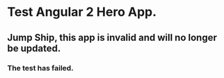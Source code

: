 # Test Angular 2 Hero App.

## Jump Ship, this app is invalid and will no longer be updated.

### The test has failed.
